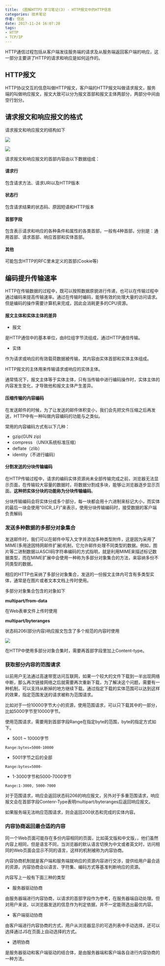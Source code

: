 ```yaml
---
title: 《图解HTTP》学习笔记(3) - HTTP报文中的HTTP信息
categories: 技术笔记
作者: 信达
date: 2017-11-24 16:07:28
tags: 
- HTTP
- TCP/IP
---
```


HTTP通信过程包括从客户端发往服务端的请求及从服务端返回客户端的响应，这一部分主要讲了HTTP的请求和响应是如何运作的。

<!--more-->
## HTTP报文

HTTP协议交互的信息叫做HTTP报文，客户端的HTTP报文叫做请求报文，服务端的叫做响应报文，报文大致可以分为报文首部和报文主体两部分，两部分中间由空行划分。

## 请求报文和响应报文的格式

请求报文和响应报文的结构如下

![](http://ouf94m87t.bkt.clouddn.com/WX20171123-224432.png)

![](http://ouf94m87t.bkt.clouddn.com/WX20171123-224517.png)



请求报文和响应报文的首部内容由以下数据组成：

#### 请求行

包含请求方法、请求URI以及HTTP版本

#### 状态行

包含请求结果的状态码、原因短语和HTTP版本

#### 首部字段

包含表示请求和响应的各种条件和属性的各类首部，一般有4种首部，分别是：通用首部、请求首部、响应首部和实体首部。

#### 其他

可能包含HTTP的RFC里未定义的首部(Cookie等)



## 编码提升传输速率

HTTP在传输数据的过程中，既可以按照数据原貌进行传递，也可以在传输过程中通过编码来提高传输速率。通过在传输时编码，能够有效的处理大量的访问请求。但是编码的操作需要计算机来完成，因此会消耗更多的CPU资源。

 #### 报文主体和实体主体的差异

- 报文

是HTTP通信中的基本单位，由8位组字节流组成，通过HTTP通信传输。

- 实体

作为请求或响应的有效载荷数据被传输，其内容由实体首部和实体主体组成。

HTTP报文的主体用来传输请求或响应的实体主体。

通常情况下，报文主体等于实体主体，只有当传输中进行编码操作时，实体主体的内容发生变化，才导致他和报文主体产生差异。

#### 压缩传输的内容编码

在发送邮件的时候，为了让发送的邮件体积变小，我们会先把文件压缩之后再发送，HTTP中有一种叫做内容编码的功能与之类似。

常用的内容编码方式有以下几种：

- gzip(GUN zip)
- compress （UNIX系统标准压缩）
- deflate（zlib）
- identity（不进行编码）

#### 分割发送的分块传输编码

在HTTP传输过程中，请求的编码实体资源尚未全部传输完成之前，浏览器无法显示页面，在传输较大容量的数据时，将数据分割成多块，能够让浏览器逐步显示页面。**这种把实体分块的功能称为分块传输编码**。

分块传输编码会将实体分成多个部分，每一块都会用十六进制来标记大小，而实体的最后一块会使用“0(CR_LF)”来表示，使用分块传输编码时，接受数据的客户端负责解码

### 发送多种数据的多部分对象集合

发送邮件时，我们可以在邮件中写入文字并添加多种类型附件，这是因为采用了MIME(多用途因特网邮件扩展)机制，它允许邮件处理不同类型的数据。例如，图片等二进制数据以ASCII码字符串编码的方式指明，就是利用MIME来描述标记数据类型，而在MIME扩展中会使用一种称为多部分对象集合的方法，来容纳多份不同类型的数据。

相应的HTTP也采纳了多部分对象集合，发送的一份报文主体内可含有多类型实体，通常是在图片或者文本文档上传时使用。

多部分对象集合包含的对象如下

**multipart/from-data**

在Web表单文件上传时使用

**multipart/byteranges**

状态码206(部分内容)响应报文包含了多个规范的内容时使用

![](http://ouf94m87t.bkt.clouddn.com/%E5%9B%BE%E8%A7%A3HTTP+%E5%BD%A9%E8%89%B2%E7%89%88%2540www.java1234.com.png)

在HTTP中使用多部分对象合集时，需要再首部字段里加上Content-type。

### 获取部分内容的范围请求

以前用户无法通过高速带宽访问互联网，如果一个较大的文件下载到一半出现网络中断，那么再次链接网络之后就需要再次重新下载，为了解决这个问题，需要有一种机制，可以支持从断掉的地方继续下载。通过指定下载的实体范围可以达到这样的效果，指定范围发送的请求被称为范围请求。

比如对于一份10000字节大小的资源，使用范围请求，可以只下载其中的一部分，比如5000字节至10000字节。

使用范围请求，需要用到首部字段Range在指定byte的范围，byte的指定方式如下。

- 5001 ~ 10000字节

```
Range:bytes=5000-10000
```

- 5001字节之后的全部

```
Range:bytes=5000-
```

- 1-3000字节和5000-7000字节

```
Range:1-3000, 5000-7000
```

对于范围请求，响应会返回状态码206的响应报文，另外对于多重范围请求，响应报文会在首部字段Contenr-Type表明multipart/byteranges后返回响应报文。

如果服务端无法响应范围请求，则会返回200状态和完成的实体内容。

### 内容协商返回最合适的内容

同一个Web页面可能存在多份内容相同的页面，比如英文版和中文版，，他们虽然内容上相同，但是语言不同，当浏览器的默认语言切换为中文或者英文时，访问相同的Web页面会显示不同的语言，这样的机制被称为内容协商。

内容协商机制就是客户端和服务端就响应的资源内容进行交涉，提供给用户最合适的资源，内容协商会以语言、字符集、编码方式等基准判断响应的资源。

内容写上一般有下面三种的类型

- 服务器驱动协商

由服务器端进行内容协商，以请求的首部字段作为参考，在服务器端自动处理。但对用户来说，以浏览器发送的信息作为判定依据，并不一定能筛选出最优内容。

- 客户端驱动协商

由客户端进行内容协商的方式，用户从浏览器显示的可选列表中手动选择，还可以选择通过JS在页面上自动选择的方式。

- 透明协商

是服务器驱动和客户端驱动的结合体，是由服务器端和客户端各自进行内容协商的一种方法。

